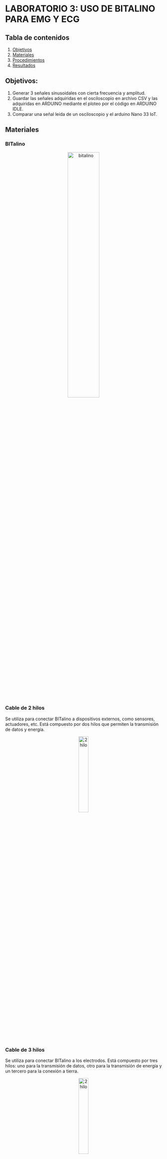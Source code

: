 # LABORATORIO 3: USO DE BITALINO PARA EMG Y ECG
 
## Tabla de contenidos
 1. [Objetivos](https://github.com/MateoPortal/IntroSenales/blob/main/Documentaci%C3%B3n/Laboratorio3/Desarrollo.md#Objetivos)
 2. [Materiales](https://github.com/MateoPortal/IntroSenales/blob/main/Documentaci%C3%B3n/Laboratorio3/Desarrollo.md#Materiales)
 3. [Procedimientos](https://github.com/MateoPortal/IntroSenales/blob/main/Documentaci%C3%B3n/Laboratorio3/Desarrollo.md#Procedimientos)
 4. [Resultados](https://github.com/MateoPortal/IntroSenales/blob/main/Documentaci%C3%B3n/Laboratorio3/Desarrollo.md#resultados-del-ploteo-de-la-se%C3%B1al-en-python)

## Objetivos:
  1. Generar 3 señales sinusoidales con cierta frecuencia y amplitud.
  2. Guardar las señales adquiridas en el osciloscopio en archivo CSV y las adquiridas en ARDUINO mediante el ploteo por el código en ARDUINO IDLE.
  3. Comparar una señal leída de un osciloscopio y el arduino Nano 33 IoT.

## Materiales
### BITalino

<p align="center">
  <img src="https://github.com/MateoPortal/IntroSenales/blob/503321ac6b98dd412af11dc4987800b30d8a27e1/Documentaci%C3%B3n/Laboratorio3/Pictures/Bitalino.jpeg" alt="bitalino" width="45%">
  </p>

### Cable de 2 hilos
Se utiliza para conectar BITalino a dispositivos externos, como sensores, actuadores, etc. Está compuesto por dos hilos que permiten la transmisión de datos y energía.

<p align="center">
  <img src="https://github.com/MateoPortal/IntroSenales/blob/503321ac6b98dd412af11dc4987800b30d8a27e1/Documentaci%C3%B3n/Laboratorio3/Pictures/cable2hilos.jpeg" alt="2hilo" width="25%">
  </p>



### Cable de 3 hilos
Se utiliza para conectar BITalino a los electrodos. Está compuesto por tres hilos: uno para la transmisión de datos, otro para la transmisión de energía y un tercero para la conexión a tierra.

<p align="center">
  <img src="https://github.com/MateoPortal/IntroSenales/blob/503321ac6b98dd412af11dc4987800b30d8a27e1/Documentaci%C3%B3n/Laboratorio3/Pictures/cable3hilos.jpeg" alt="2hilo" width="25%">
  </p>


### 5 electrodos
Son sensores que se colocan en el cuerpo para medir la actividad eléctrica de los músculos, el corazón, el cerebro, entre otros. En el kit BITalino se incluyen cinco electrodos para poder realizar mediciones en distintas partes del cuerpo.

<p align="center">
  <img src="https://cdn.shopify.com/s/files/1/0146/9569/4436/products/Electrodo_Backvolt_Circular_2_800x.png?v=1565294606" alt="2hilo" width="25%">
  </p>

### 1 Bateria
Es la fuente de energía para BITalino. La batería incluida en el kit es recargable y tiene una capacidad de 700mAh.

<p align="center">
  <img src="https://github.com/MateoPortal/IntroSenales/blob/b369fe5e0d1f1d11d12c900606117ab97e5308a4/Documentaci%C3%B3n/Laboratorio3/Pictures/BATERIA.jpeg" alt="2hilo" width="25%">
  </p>

### 1 Guia de inicio rapido
Es un manual que explica cómo configurar y utilizar BITalino. Incluye información sobre cómo conectar los electrodos, cómo cargar la batería, cómo configurar el software, entre otros aspectos relevantes. La guía de inicio rápido es fundamental para utilizar BITalino de forma efectiva y segura.


## Procedimientos

### Fotos de conexion
Utilizamos la entrada EMG de Bitalino. Dos de los electrodos fueron colocados en el músculo Bisceps y un tercero en un hueso ubicado en la zona de la muñeca, este funciona como "tierra"

<p align="center">
  <img src="https://github.com/MateoPortal/IntroSenales/blob/d6cd5bdafd6c2734a6577b80e178de1b1586cadd/Documentaci%C3%B3n/Laboratorio3/Pictures/electrodos_en_biceps.jpeg" alt="1" width="40%">
  </p>
 
 <p align="center">
  <img src="https://github.com/MateoPortal/IntroSenales/blob/d6cd5bdafd6c2734a6577b80e178de1b1586cadd/Documentaci%C3%B3n/Laboratorio3/Pictures/electrodo_en_mu%C3%B1eca.jpeg" alt="1" width="40%">
  </p>

 
 
#Video del experimento 
En el siguiente video, observamos cómo cambia la señal del Bitalino dependiendo si el músculo en cuestión permanece en reposo o realiza flexión.
"https://www.youtube.com/embed/UmX4kyB2wfg"
 

### Ploteo de la señal
<p align="center">
  <img src="https://github.com/MateoPortal/IntroSenales/blob/main/Documentaci%C3%B3n/Laboratorio3/Pictures/reposo.jpeg" alt="1" width="100%">
<p align="center">
 Ploteo del músculo en relajación</em>
  </p>
  
<p align="center">
  <img src="https://github.com/MateoPortal/IntroSenales/blob/main/Documentaci%C3%B3n/Laboratorio3/Pictures/activo.jpeg" alt="1" width="100%">
 <p align="center">
 Ploteo del músculo en flexión</em>
  </p>

Resumen de la señal:

Se realizó la secuencia relajación-flexión-relajación-flexión. Observamos que durante la etapa de relajación o reposo, las señales ploteadas adquiridas son las que presentan una muy baja amplitud en mV. En este caso, la amplitud de la señal es mucho menor a comparación de cuando el músculo realiza flexión, o en otras palabras, cuando el bíceps se contrae.

<p align="center">
  <img src="https://github.com/MateoPortal/IntroSenales/blob/main/Documentaci%C3%B3n/Laboratorio3/Pictures/brazo_reposo.jpeg" width="40%"> 
 <p align="center">
 Brazo en relajación</em>
  </p>
  
<p align="center">
  <img src="https://github.com/MateoPortal/IntroSenales/blob/main/Documentaci%C3%B3n/Laboratorio3/Pictures/brazo_flexion.jpeg" width="40%"> 
 <p align="center">
 Brazo en flexion</em>
  </p>
  
# Archivo de datos de la señal ploteada


### Codigo en Python

```python
import numpy as np
import matplotlib.pyplot as plt
import pandas as pd
import seaborn as sns
import re
```
```python
f = open("signal1.txt","r")
raw_data = f.readline()  # con f.read() leemos todo el contenido
f.close()

raw_data
```




    'Fs=400\n'




```python

x = re.findall("[0-5][0-9]\d", raw_data)

print(x)
```

    ['400']
    


```python
Fs = float(x[0])
Ts=1/Fs

print(f" Fs={Fs} hz\n Ts={Ts} s")
```

     Fs=400.0 hz
     Ts=0.0025 s
    

#### Leemos el archivo excluyendo las 3 primeras filas del archivo

```python
array = np.genfromtxt("./emg.txt", delimiter="\t",skip_header = 3)
array
```




    array([[  0.,   0.,   0., ...,   0., 476.,  nan],
           [  1.,   0.,   0., ...,   0., 487.,  nan],
           [  2.,   0.,   0., ...,   0., 493.,  nan],
           ...,
           [ 15.,   0.,   0., ...,   0., 479.,  nan],
           [  0.,   0.,   0., ...,   0., 482.,  nan],
           [  1.,   0.,   0., ...,   0., 494.,  nan]])




```python
array[:,-2]
data_mV = (array[:,-2])*(3.3/1023) #resolucion*Vref/1023 segun el puerto A1 para EMG
n=np.arange(0,len(data_mV)) #numero de muestras
print(n)
t=n/1000 #tiempo
print(t)
```

    [    0     1     2 ... 22047 22048 22049]
    [0.0000e+00 1.0000e-03 2.0000e-03 ... 2.2047e+01 2.2048e+01 2.2049e+01]
    


```python
plt.figure(figsize=(20,20))
plt.suptitle("Señal EMG en el tiempo y en el dominio discreto");
plt.subplot(3,2,1);plt.plot(t,data_mV),plt.ylabel("mV"),plt.xlabel("Tiempo (s)"),plt.title("Señal completa de EMG de superficie en músculo biceps")
plt.subplot(3,2,2);plt.plot(np.arange(len(data_mV)),data_mV),plt.ylabel("mV"),plt.xlabel("Número de muestras [n]"),plt.title("Señal completa de EMG de superficie en músculo biceps")

t1=np.arange(0,len(data_mV[:14000]))/1000
plt.subplot(3,2,3);plt.plot(t1,data_mV[:14000]),plt.ylabel("mV"),plt.xlabel("Tiempo (s)"),plt.title("EMG de superficie en músculo biceps: reposo-contracción 1-reposo")
plt.subplot(3,2,4);plt.plot(np.arange(len(data_mV[:14000])),data_mV[:14000]),plt.ylabel("mV"),plt.xlabel("Número de muestras [n]"),plt.title("EMG de superficie en músculo biceps: reposo-contracción 1-reposo")

t2=np.arange(0,len(data_mV[14000:]))/1000
plt.subplot(3,2,5);plt.plot(t2,data_mV[14000:]),plt.ylabel("mV"),plt.xlabel("Tiempo (s)"),plt.title("EMG de superficie en músculo biceps: reposo-contracción 2-reposo")
plt.subplot(3,2,6);plt.plot(np.arange(len(data_mV[14000:])),data_mV[14000:]),plt.ylabel("mV"),plt.xlabel("Número de muestras [n]"),plt.title("EMG de superficie en músculo biceps: reposo-contracción 2-reposo")
```




    ([<matplotlib.lines.Line2D at 0x1c971c5f310>],
     Text(0, 0.5, 'mV'),
     Text(0.5, 0, 'Número de muestras [n]'),
     Text(0.5, 1.0, 'EMG de superficie en músculo biceps: reposo-contracción 2-reposo'))


#### Ploteamos la lectura


```python
plt.plot(array[:,2], array[:], label="señal")      # graficamos la señal
plt.grid(linestyle=":")
plt.xlabel("Tiempo (s)")
plt.ylabel("Amplitud")
plt.legend(loc="upper right")
plt.show()
```


```python
N = 2**10                                     # 10 bits, 0-1023
Fs=1000
signal1 = array[:,-2]

signal_fft = np.fft.fft(signal1, N)           # fft magtinud
signal_fft = np.round(np.abs(signal_fft),3)[0:N//2] # nos quedamos con los componente de la derecha de la FFT
signal_aux = signal_fft/signal_fft.max()     # hallamos el maximo para pasar la magnitud a escala db

with np.errstate(divide='ignore'):
    signal_fft_db = 10*np.log10(signal_aux)  # , out=signal_aux, where=signal_aux >= 0 para evitar division por zero

F_list = np.linspace(0,Fs/2, N//2)
F = np.round(F_list[np.argmax(signal_fft_db)], 1)   # argmax, encuentra el argumento max en un array

plt.plot(F_list, signal_fft_db)  #10 * np.log10(P / Pref) , decibelios
plt.text(F,0, f"{F}Hz")
plt.grid(linestyle=":")
plt.ylabel("Magnitud (db)")
plt.xlabel("Frecuencias (Hz)")
plt.title("FFT en el decibelios")
#plt.xlim([0,20])
#plt.xticks(np.arange(0,200,10))
plt.show()
```
   
    
# Resultados del ploteo de la señal en Python
<p align="center">
  <img src="https://github.com/MateoPortal/IntroSenales/blob/main/Documentaci%C3%B3n/Laboratorio3/Pictures/plot1.jpeg" alt="1" width="100%">
  </p>
<p align="center">
  <img src="https://github.com/MateoPortal/IntroSenales/blob/main/Documentaci%C3%B3n/Laboratorio3/Pictures/plot2.jpeg" alt="1" width="100%">
  </p>
<p align="center">
  <img src="https://github.com/MateoPortal/IntroSenales/blob/main/Documentaci%C3%B3n/Laboratorio3/Pictures/plot3.jpeg" alt="1" width="100%">
  </p>
<p align="center">
  <img src="https://github.com/MateoPortal/IntroSenales/blob/main/Documentaci%C3%B3n/Laboratorio3/Pictures/Frequency.jpeg" alt="1" width="100%">
  </p>
